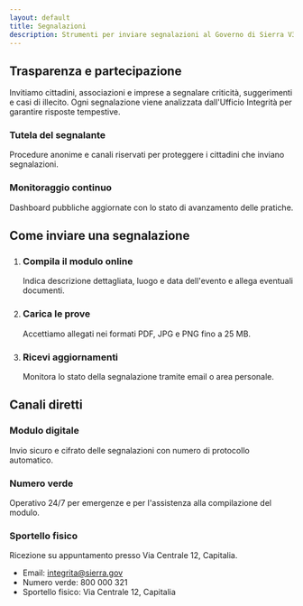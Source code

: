 ```yaml
---
layout: default
title: Segnalazioni
description: Strumenti per inviare segnalazioni al Governo di Sierra V3
---
```


<section class="content-section">
  <h2>Trasparenza e partecipazione</h2>
  <p>Invitiamo cittadini, associazioni e imprese a segnalare criticità, suggerimenti e casi di illecito. Ogni segnalazione viene analizzata dall'Ufficio Integrità per garantire risposte tempestive.</p>
  <div class="highlight-grid">
    <article class="highlight-card" data-icon="🛡️">
      <h3>Tutela del segnalante</h3>
      <p>Procedure anonime e canali riservati per proteggere i cittadini che inviano segnalazioni.</p>
    </article>
    <article class="highlight-card" data-icon="🔍">
      <h3>Monitoraggio continuo</h3>
      <p>Dashboard pubbliche aggiornate con lo stato di avanzamento delle pratiche.</p>
    </article>
  </div>
</section>

<section class="content-section">
  <h2>Come inviare una segnalazione</h2>
  <ol class="step-list">
    <li>
      <h3>Compila il modulo online</h3>
      <p>Indica descrizione dettagliata, luogo e data dell'evento e allega eventuali documenti.</p>
    </li>
    <li>
      <h3>Carica le prove</h3>
      <p>Accettiamo allegati nei formati PDF, JPG e PNG fino a 25 MB.</p>
    </li>
    <li>
      <h3>Ricevi aggiornamenti</h3>
      <p>Monitora lo stato della segnalazione tramite email o area personale.</p>
    </li>
  </ol>
</section>

<section class="content-section support-panel">
  <h2>Canali diretti</h2>
  <div class="channel-grid">
    <article class="channel-card" data-icon="✉️">
      <h3>Modulo digitale</h3>
      <p>Invio sicuro e cifrato delle segnalazioni con numero di protocollo automatico.</p>
    </article>
    <article class="channel-card" data-icon="☎️">
      <h3>Numero verde</h3>
      <p>Operativo 24/7 per emergenze e per l'assistenza alla compilazione del modulo.</p>
    </article>
    <article class="channel-card" data-icon="🏢">
      <h3>Sportello fisico</h3>
      <p>Ricezione su appuntamento presso Via Centrale 12, Capitalia.</p>
    </article>
  </div>
  <ul class="contact-list">
    <li>Email: <a href="mailto:integrita@sierra.gov">integrita@sierra.gov</a></li>
    <li>Numero verde: 800 000 321</li>
    <li>Sportello fisico: Via Centrale 12, Capitalia</li>
  </ul>
</section>
